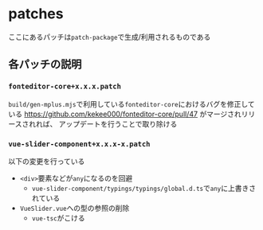 # patches

ここにあるパッチは`patch-package`で生成/利用されるものである

## 各パッチの説明
### `fonteditor-core+x.x.x.patch`

`build/gen-mplus.mjs`で利用している`fonteditor-core`におけるバグを修正している
https://github.com/kekee000/fonteditor-core/pull/47 がマージされリリースされれば、
アップデートを行うことで取り除ける

### `vue-slider-component+x.x.x-x.patch`

以下の変更を行っている

- `<div>`要素などが`any`になるのを回避
  - `vue-slider-component/typings/typings/global.d.ts`で`any`に上書きされている
- `VueSlider.vue`への型の参照の削除
  - `vue-tsc`がこける
